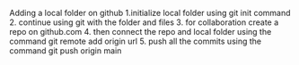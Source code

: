 Adding a local folder on github
1.initialize local folder using git init command
2. continue using git with the folder and files
3. for collaboration create a repo on github.com 
4. then connect the repo and local folder using the command git remote add origin url
5. push all the commits using the command git push origin main
